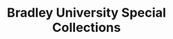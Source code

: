 ---
layout: repo
title: "Bradley University Special Collections"
id: 15634
permalink: repos/15634/
---